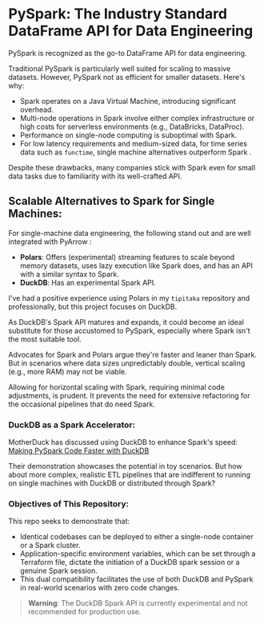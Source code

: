 # PySpark: The Industry Standard DataFrame API for Data Engineering

PySpark is recognized as the go-to DataFrame API for data engineering. 

Traditional PySpark is particularly well suited for scaling to massive datasets. However, PySpark not as efficient for smaller datasets. Here's why:

- Spark operates on a Java Virtual Machine, introducing significant overhead.
- Multi-node operations in Spark involve either complex infrastructure or high costs for serverless environments (e.g., DataBricks, DataProc).
- Performance on single-node computing is suboptimal with Spark.
- For low latency requirements and medium-sized data, for time series data such as `functime`, single machine alternatives outperform Spark .

Despite these drawbacks, many companies stick with Spark even for small data tasks due to familiarity with its well-crafted API.

## Scalable Alternatives to Spark for Single Machines:

For single-machine data engineering, the following stand out and are well integrated with PyArrow :
- **Polars**: Offers (experimental) streaming features to scale beyond memory datasets, uses lazy execution like Spark does, and has an API with a similar syntax to Spark.
- **DuckDB**: Has an experimental Spark API.

I've had a positive experience using Polars in my `tipitaka` repository and professionally, but this project focuses on DuckDB.

As DuckDB's Spark API matures and expands, it could become an ideal substitute for those accustomed to PySpark, especially where Spark isn't the most suitable tool.

Advocates for Spark and Polars argue they're faster and leaner than Spark. But in scenarios where data sizes unpredictably double, vertical scaling (e.g., more RAM) may not be viable.

Allowing for horizontal scaling with Spark, requiring minimal code adjustments, is prudent. It prevents the need for extensive refactoring for the occasional pipelines that do need Spark.

### DuckDB as a Spark Accelerator:

MotherDuck has discussed using DuckDB to enhance Spark's speed:
[Making PySpark Code Faster with DuckDB](https://motherduck.com/blog/making-pyspark-code-faster-with-duckdb/)

Their demonstration showcases the potential in toy scenarios. But how about more complex, realistic ETL pipelines that are indifferent to running on single machines with DuckDB or distributed through Spark?

### Objectives of This Repository:

This repo seeks to demonstrate that:
- Identical codebases can be deployed to either a single-node container or a Spark cluster.
- Application-specific environment variables, which can be set through a Terraform file, dictate the initiation of a DuckDB spark session or a genuine Spark session.
- This dual compatibility facilitates the use of both DuckDB and PySpark in real-world scenarios with zero code changes.

> **Warning**: The DuckDB Spark API is currently experimental and not recommended for production use.
